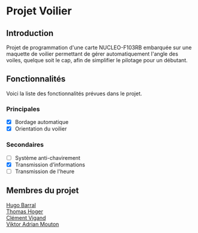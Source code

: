 # Projet Voilier
## Introduction
Projet de programmation d'une carte NUCLEO-F103RB embarquée sur une maquette de voilier permettant de gérer automatiquement l'angle des voiles, quelque soit le cap, afin de simplifier le pilotage pour un débutant.

## Fonctionnalités
Voici la liste des fonctionnalités prévues dans le projet.
### Principales
- [x] Bordage automatique
- [x] Orientation du voilier
### Secondaires
- [ ] Système anti-chavirement
- [x] Transmission d’informations
- [ ] Transmission de l'heure

## Membres du projet
[Hugo Barral](https://github.com/arc-hugo)  
[Thomas Hoger](https://github.com/HeineKayn)  
[Clément Vigand](https://github.com/Clement-INS)  
[Viktor Adrian Mouton](https://github.com/ToTTToR)

